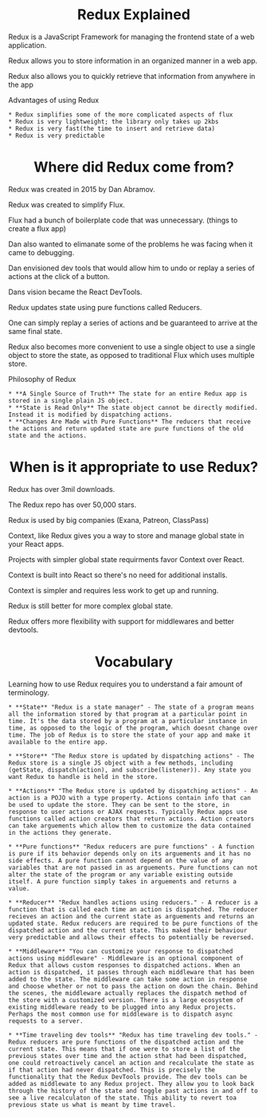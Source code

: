 <h1 align="center">
Redux Explained
</h1>

Redux is a JavaScript Framework for managing the frontend state of a web application.

Redux allows you to store information in an organized manner in a web app.

Redux also allows you to quickly retrieve that information from anywhere in the app

Advantages of using Redux

    * Redux simplifies some of the more complicated aspects of flux
    * Redux is very lightweight; the library only takes up 2kbs
    * Redux is very fast(the time to insert and retrieve data)
    * Redux is very predictable

<h1 align="center">
Where did Redux come from?
</h1>

Redux was created in 2015 by Dan Abramov.

Redux was created to simplify Flux.

Flux had a bunch of boilerplate code that was unnecessary. (things to create a flux app)

Dan also wanted to elimanate some of the problems he was facing when it came to debugging.

Dan envisioned dev tools that would allow him to undo or replay a series of actions at the click of a button.

Dans vision became the React DevTools.

Redux updates state using pure functions called Reducers.

One can simply replay a series of actions and be guaranteed to arrive at the same final state.

Redux also becomes more convenient to use a single object to use a single object  to store the state,
as opposed to traditional Flux which uses multiple store.

Philosophy of Redux

    * **A Single Source of Truth** The state for an entire Redux app is stored in a single plain JS object.
    * **State is Read Only** The state object cannot be directly modified. Instead it is modified by dispatching actions.
    * **Changes Are Made with Pure Functions** The reducers that receive the actions and return updated state are pure functions of the old state and the actions.

<h1 align="center">
When is it appropriate to use Redux?
</h1>

Redux has over 3mil downloads.

The Redux repo has over 50,000 stars.

Redux is used by big companies (Exana, Patreon, ClassPass)

Context, like Redux gives you a way to store and manage global state in your React apps.

Projects with simpler global state requirments favor Context over React.

Context is built into React so there's no need for additional installs.

Context is simpler and requires less work to get up and running.

Redux is still better for more complex global state.

Redux offers more flexibility with support for middlewares and better devtools.

<h1 align="center">
Vocabulary
</h1>

Learning how to use Redux requires you to understand a fair amount of terminology.

    * **State** "Redux is a state manager" - The state of a program means all the information stored by that program at a particular point in time. It's the data stored by a program at a particular instance in time, as opposed to the logic of the program, which doesnt change over time. The job of Redux is to store the state of your app and make it available to the entire app.

    * **Store** "The Redux store is updated by dispatching actions" - The Redux store is a single JS object with a few methods, including (getState, dispatch(action), and subscribe(listener)). Any state you want Redux to handle is held in the store.

    * **Actions** "The Redux store is updated by dispatching actions" - An action is a POJO with a type property. Actions contain info that can be used to update the store. They can be sent to the store, in response to user actions or AJAX requests. Typically Redux apps use functions called action creators that return actions. Action creators can take arguements which allow them to customize the data contained in the actions they generate.

    * **Pure functions** "Redux reducers are pure functions" - A function is pure if its behavior depends only on its arguements and it has no side effects. A pure function cannot depend on the value of any variables that are not passed in as arguements. Pure functions can not alter the state of the program or any variable existing outside itself. A pure function simply takes in arguements and returns a value.

    * **Reducer** "Redux handles actions using reducers." - A reducer is a function that is called each time an action is dispatched. The reducer recieves an action and the current state as arguements and returns an updated state. Redux reducers are required to be pure functions of the dispatched action and the current state. This maked their behaviour very predictable and allows their effects to potentially be reversed.

    * **Middleware** "You can customize your response to dispatched actions using middleware" - Middleware is an optional component of Redux that allows custom responses to dispatched actions. When an action is dispatched, it passes through each middleware that has been added to the state. The middleware can take some action in response and choose whether or not to pass the action on down the chain. Behind the scenes, the middleware actually replaces the dispatch method of the store with a customized version. There is a large ecosystem of existing middleware ready to be plugged into any Redux projects. Perhaps the most common use for middleware is to dispatch async requests to a server.

    * **Time traveling dev tools** "Redux has time traveling dev tools." - Redux reducers are pure functions of the dispatched action and the current state. This means that if one were to store a list of the previous states over time and the action sthat had been dispatched, one could retroactively cancel an action and recalculate the state as if that action had never dispatched. This is precisely the functionality that the Redux DevTools provide. The dev tools can be added as middlewate to any Redux project. They allow you to look back through the history of the state and toggle past actions in and off to see a live recalculaton of the state. This ability to revert toa previous state us what is meant by time travel.









